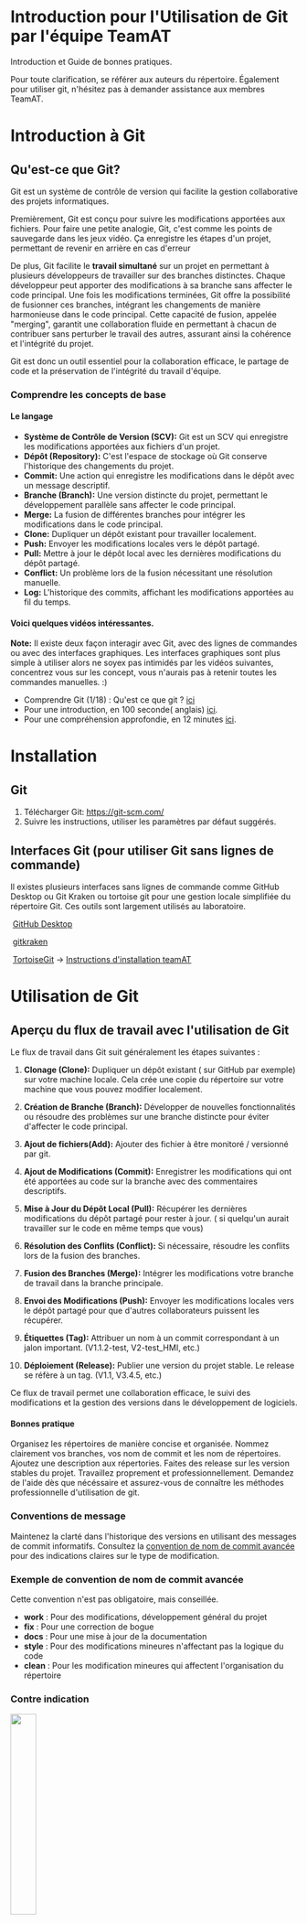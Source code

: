 # Introduction pour l'Utilisation de Git par l'équipe TeamAT
Introduction et Guide de bonnes pratiques. 

Pour toute clarification, se référer aux auteurs du répertoire. Également pour utiliser git, n'hésitez pas à demander assistance aux membres TeamAT.

# Introduction à Git

## Qu'est-ce que Git?

Git est un système de contrôle de version qui facilite la gestion collaborative des projets informatiques. 

Premièrement, Git est conçu pour suivre les modifications apportées aux fichiers. Pour faire une petite analogie, Git, c'est comme les points de sauvegarde dans les jeux vidéo. Ça enregistre les étapes d'un projet, permettant de revenir en arrière en cas d'erreur

De plus, Git facilite le **travail simultané** sur un projet en permettant à plusieurs développeurs de travailler sur des branches distinctes. Chaque développeur peut apporter des modifications à sa branche sans affecter le code principal. Une fois les modifications terminées, Git offre la possibilité de fusionner ces branches, intégrant les changements de manière harmonieuse dans le code principal. Cette capacité de fusion, appelée "merging", garantit une collaboration fluide en permettant à chacun de contribuer sans perturber le travail des autres, assurant ainsi la cohérence et l'intégrité du projet.

Git est donc un outil essentiel pour la collaboration efficace, le partage de code et la préservation de l'intégrité du travail d'équipe.

### Comprendre les concepts de base

#### Le langage

- **Système de Contrôle de Version (SCV):** Git est un SCV qui enregistre les modifications apportées aux fichiers d'un projet.
- **Dépôt (Repository):** C'est l'espace de stockage où Git conserve l'historique des changements du projet.
- **Commit:** Une action qui enregistre les modifications dans le dépôt avec un message descriptif.
- **Branche (Branch):** Une version distincte du projet, permettant le développement parallèle sans affecter le code principal.
- **Merge:** La fusion de différentes branches pour intégrer les modifications dans le code principal.
- **Clone:** Dupliquer un dépôt existant pour travailler localement.
- **Push:** Envoyer les modifications locales vers le dépôt partagé.
- **Pull:** Mettre à jour le dépôt local avec les dernières modifications du dépôt partagé.
- **Conflict:** Un problème lors de la fusion nécessitant une résolution manuelle.
- **Log:** L'historique des commits, affichant les modifications apportées au fil du temps.

#### Voici quelques vidéos intéressantes.

**Note:** Il existe deux façon interagir avec Git, avec des lignes de commandes ou avec des interfaces graphiques.  Les interfaces graphiques sont plus simple à utiliser alors ne soyex pas intimidés par les vidéos suivantes, concentrez vous sur les concept, vous n'aurais pas à retenir toutes les commandes manuelles. :)



- Comprendre Git (1/18) : Qu'est ce que git ? [ici](https://youtu.be/rP3T0Ee6pLU?si=xdtMBqLy2W-IfoA9)
- Pour une introduction, en 100 seconde( anglais) [ici](https://www.youtube.com/watch?v=hwP7WQkmECE).
- Pour une compréhension approfondie, en 12 minutes [ici](https://www.youtube.com/watch?v=HkdAHXoRtos).

# Installation

## Git

1. Télécharger Git: https://git-scm.com/
2. Suivre les instructions, utiliser les paramètres par défaut suggérés.

## Interfaces Git (pour utiliser Git sans lignes de commande)

Il existes plusieurs interfaces sans lignes de commande comme GitHub Desktop ou Git Kraken ou tortoise git pour une gestion locale simplifiée du répertoire Git. Ces outils sont largement utilisés au laboratoire. 

​	[GitHub Desktop](https://desktop.github.com/)

​	[gitkraken](https://www.gitkraken.com/)

​	[TortoiseGit](https://tortoisegit.org/)  -> [Instructions d'installation teamAT](https://github.com/team-ingreadaptulaval/TeamAT-introduction_git/blob/main/installer_tortoise.md)


# Utilisation de Git 

## Aperçu du flux de travail avec l'utilisation de Git

Le flux de travail dans Git suit généralement les étapes suivantes :

1. **Clonage (Clone):** Dupliquer un dépôt existant ( sur GitHub par exemple) sur votre machine locale. Cela crée une copie du répertoire sur votre machine que vous pouvez modifier localement.

2. **Création de Branche (Branch):** Développer de nouvelles fonctionnalités ou résoudre des problèmes sur une branche distincte pour éviter d'affecter le code principal.

3. **Ajout de fichiers(Add):** Ajouter des fichier à être monitoré / versionné par git.

4. **Ajout de Modifications (Commit):** Enregistrer les modifications qui ont été apportées au code sur la branche avec des commentaires descriptifs.

5. **Mise à Jour du Dépôt Local (Pull):** Récupérer les dernières modifications du dépôt partagé pour rester à jour. ( si quelqu'un aurait travailler sur le code en même temps que vous)

6. **Résolution des Conflits (Conflict):** Si nécessaire, résoudre les conflits lors de la fusion des branches.

7. **Fusion des Branches (Merge):** Intégrer les modifications votre branche de travail dans la branche principale.

8. **Envoi des Modifications (Push):** Envoyer les modifications locales vers le dépôt partagé pour que d'autres collaborateurs puissent les récupérer.

9. **Étiquettes (Tag):** Attribuer un nom à un commit correspondant à un jalon important. (V1.1.2-test, V2-test_HMI, etc.) 

10. **Déploiement (Release):**  Publier une version du projet stable. Le release se réfère à un tag. (V1.1, V3.4.5, etc.)

Ce flux de travail permet une collaboration efficace, le suivi des modifications et la gestion des versions dans le développement de logiciels.


#### Bonnes pratique

Organisez les répertoires de manière concise et organisée. Nommez clairement vos branches, vos nom de commit et les nom de répertoires. Ajoutez une description aux répertories. Faites des release sur les version stables du projet. Travaillez proprement et professionnellement. Demandez de l'aide dès que nécéssaire et assurez-vous de connaître les méthodes professionnelle d'utilisation de git.

### Conventions de message

Maintenez la clarté dans l'historique des versions en utilisant des messages de commit informatifs. Consultez la [convention de nom de commit avancée](https://cbea.ms/git-commit/) pour des indications claires sur le type de modification.

### Exemple de convention de nom de commit avancée
Cette convention n'est pas obligatoire, mais conseillée.
- **work** : Pour des modifications, développement général du projet
- **fix** : Pour une correction de bogue
- **docs** : Pour une mise à jour de la documentation
- **style** : Pour des modifications mineures n'affectant pas la logique du code
- **clean** : Pour les modification mineures qui affectent l'organisation du répertoire

### Contre indication
<img src="https://cbea.ms/content/images/size/w2000/2021/01/git_commit_2x.png" width=30%>

### Utilisation des Branches

#### Branche principale (Default ou Main)

La branche principale est la version par défaut la plus à jour de la dernière version déployée. Dans un monde idéale, on ne travaille pas directement dans la branche principale.

#### Branches de développement
Une nouvelle branche est ajoutée au projet pour ajouter des fonctionnalités au projet, lorsque les modifications sont complétés, cette branche est fusionnée à la branche principale ou devient celle par défaut.

#### Note sur les branches inutilisés
Fermez vos propres branches inutilisés et obsolètes en les supprimant. Par contre créez un tag pour conserver la version si jugé nécéssaire. La suppression de la branche conserve les commits, facilitant la récupération à partir du tag. Cette pratique maintient la clarté en éliminant les branches inutiles. Il peut arriver que le développement dans une branche diverge à des fins de tests. Par contre il faut éviter de les conserver pour rien.


<img src="images/gitflow.png" alt="Gitflow workflow" style="zoom:67%;" />

​		*source: https://buddy.works/blog/5-types-of-git-workflows*



### Tags (Ensembles des jalons du projet)

Utilisez des tags pour marquer des jalons importants du projet. Par exemple le nom d'une version stable (Ex: V2C, V3C-Commande, V2B-PreProduction)

### Releases (Version stables du projet, référence à un tag)

Associez les releases à des tags pour définir clairement les versions déployées (ex: V1A, V1B, V2B). Documentez les changements dans la description, tel que la liste des nouvelles fonctionnalités. Les release sont des versions du projets du projet qui sont stables, par exemple pour les PCB, il se trouve les fichiers de production prêt à commander sur JLCPCB pour une version donnée.



![img](/images/295970020-6538580e-4e94-4791-84b3-db5176036e20.png)



<img src="/images/302436697-8ab0a03f-31a2-4640-a71a-f1ee05e2e9ea.png" width='80%'>.

*Les releases sont des version de commits stables. En fonction du type de projet, ils incluent des les fichiers de production, les fichiers binaire, les exécutables, les STL, etc.*

<img src="https://github.com/team-ingreadaptulaval/TeamAT-introduction_git/assets/46634707/515af705-16bf-4e04-b235-2fb8a1ef5f43" width='50%'>

*Chaque release inclus une description des nouveautés de la version déployée.*

### Issues

Utilisez l'onglet "Issues" pour suivre les problèmes et les modifications nécessaires à apporter au projet. Cependant utilisez ClickUp pour la progression globale du projet.

## Noms de répertoire

### Préfixes

- TeamAt_H : Hardware 
- TeamAt_P : Platform
- TeamAt_L : Librairies
- TeamAt_B : Basic. codes de base
- AT- : Assistive Technologies (Suffixe simplifié)

### Suffixes

- -PCB : Fichiers de modélisation de PCB
- -FW : Micrologiciel embarqué (Firmware)
- -SW : Logiciel ordinateur
- -CAD : Fichiers de modélisation 3D

# Mise en pratique - Guide d'introduction à Tortoise

[Instructions d'installation teamAT](https://github.com/team-ingreadaptulaval/TeamAT-introduction_git/blob/main/installer_tortoise.md)

Voici un petit aide-mémoire / récapitulatif du flux de travail GIT dans une utilisation normale avec tortoise.

​                                                        <img src="images\image-20240205131023053.png" alt="image-20240205131023053" style="zoom:67%;" />                           

​          

### Clonage

Pour cloner un dépôt, nous avons de besoins de l'adresse de ce dépot. Voiçi comment cloner un dépot GitHub avec Tortoise Git

   1. Dans le dépôt GitHub, vous pouvez cliquer sur le bouton Code puis copier l’adresse inscrite.

      <img src="images\image-20240205110731875.png" alt="image-20240205110731875" style="zoom:50%;" />

      ​	

      2. Dans l’explorateur Windows, à l’endroit où vous désirez avoir le projet, faire un clic droit puis choisir Git clone… Un fenêtre TortoiseGit s'ouvrira.

         <img src="images\image-20240205111124103.png" alt="image-20240205111124103" style="zoom:67%;" />

         **Note:** Dans Windows 11, il est possible que vous deviez cliquer **"Show More Options"** ou tenir shit en cliquant pour voir tous les options.

         3. Entrez l’adresse que vous avez copié à l’étape 1 puis fait ok

            ![image-20240205112240934](images\image-20240205112240934.png)

            **Note :** La première fois que vous clonerez un dépôt GitHub, on vous demandera votre nom d’usager et mot de passe. C’est le même que pour accéder au site.

             

            **Bon à savoir :** Il n’y a aucun problème à avoir plusieurs clones du même projet dans différents emplacements sur votre ordinateur. Ces clones seront tous indépendants de la même façon que s’ils seraient sur des ordinateurs différents. 

         4. Si tout a fonctionné, vous aurez un message comme celui-ci

            ![image-20240205112621091](images\image-20240205112621091.png)

            5. Le projet sera donc maintenant sur votre ordinateur et sera accessible comme tout dossier normal, à la différence que les fichiers auront une petite icône vous indiquant leur statut GIT.

               <img src="images\image-20240205112704661.png" alt="image-20240205112704661" style="zoom:67%;" />

         Votre projet est maintenant cloné et prêt à être utilisé et modifié.

         **Note :** Pour un dépôt fraichement créé sur Github, le processus sera le même mais le dossier sera vide. Vous verrez comment ajouter des fichiers dans les prochaines étapes.

### Ajouter (add)

La fonction Add permet d’ajouter un fichier à un projet, plus précisément dans le transit. Ajouter un fichier au transit fait en sorte d’indiquer à git que le fichier fait partie du projet et que git doit maintenant suivre les modifications qui sont apportées à ce fichier. Un fichier ajouter n’est pas encore considérés comme étant sauvegarder localement, ni synchronisé ni sauvegarder à distance. 

1. Copier ou créer un fichier dans le dossier cloné.

​                               

À cette étape, le fichier est dans le dossier mais il sera ignoré par GIT.

2. Ajouter le fichier à Git avec un clic droit

 	<img src="images\image-20240205113135201.png" alt="image-20240205113135201" style="zoom:90%;" />

3. Faire ok (Le commit sera expliqué plus loin) 

   <img src="images\image-20240205113412293.png" alt="image-20240205113412293" style="zoom:67%;" />

 

###  Commit 

Premièrement, on peut savoir qu’un projet a été modifié et qu’il y a des modifications à sauvegarder en se basant sur l’icône du dossier du projet.

​                               ![image-20240205125827698](images\image-20240205125827698.png)

**Note :** Si vous faites la commande commit mais que le code n’a pas changé, git vous indiquera qu’il n’y a pas de changement et vous ne pourrai pas faire de commit.

1. Faire un clic droit sur le dossier puis choisir l’option commit…

   ![image-20240205125915877](images\image-20240205125915877.png)

 

2. Ajouter du détail sur les modifications apportées

   

 ![image-20240205125935836](images\image-20240205125935836.png)

3. Faire un clic sur commit, si tout a fonctionné vous aurez un message similaire.

 ![image-20240205130036198](images\image-20240205130036198.png)



 **Bonne utilisation du commit**

- Vous pouvez faire plusieurs modifications et commits avant de passer aux étapes suivantes. Il n’est pas nécessaire de faire un push (détaillé dans les étapes suivantes) après chaque commit. 

- C’est une bonne pratique de faire plusieurs commits pour avoir beaucoup de points de sauvegarde. 

- C’est une bonne pratique de faire des commits qui regroupent des fonctionnalités / portions de code. Par exemple si vous devez modifier la fonction d’affichage et la fonction de calcul de votre code, la meilleure pratique serait de modifier la fonction d’affichage, faire un commit avec un commentaire qui explique les modifications, puis de modifier la fonction de calcul et de faire un commit qui explique les modifications. De cette façon, si vous avez un bug d’affichage par la suite, vous pourrez facilement voir ce que vous avez modifié en lien avec l’affichage.



### Pull

La fonction Pull interroge le dépôt principal et importe toutes les modifications qui ont été faites pour synchroniser les dépôts. Si vous avez fait des modifications de votre un code et qu’entre-temps le dépôt principal a été modifié également, le pull combinera les codes avec un « merge ». 

1. Clic droit sur le dossier puis TortoiseGit>pull

​          ![image-20240205130352488](images\image-20240205130352488.png)                     

 

2. Pour l’instant simplement faire ok. Nous couvrirons les branches « branch » plus tard 

 <img src="images\image-20240205130413363.png" alt="image-20240205130413363" style="zoom:80%;" />

 

**Note :** Si le dépôt distant est vite (vous venez de créer le dépôt, aucun push de fait) vous aurez cette erreur 

 ![image-20240205130509044](images\image-20240205130509044.png)

**Note :**

Dans certain cas, Git ne sera pas en mesure de faire le merge automatiquement et vous indiquera des conflits que vous devrez résoudre. Si par exemple dans votre code vous avez modifier la variable « patate » pour l’appeler « poutine » mais qu’une autre personne a modifié la même variable « patate » pour l’appeler « friteSauce » alors git vous demandera de choisir la solution finale.

### Push

La command push va prendre notre dépôt local et pousser les modifications qui ont été sur le dépôt distant (ie GitHub). Une fois poussé le data est considéré comme étant sauvegardé à distance de manière sécuritaire, ce qui veut dire que même si vos données sont effacées sur votre ordinateur, vous serez en mesure de les récupérer. 

**Note :** Avant de faire un push, vous devez avoir fait un commit et un pull. 

1. TortoiseGit > push

​                               <img src="images\image-20240205130740575.png" alt="image-20240205130740575" style="zoom:67%;" />

 

2. Faire ok pour l’instant. Vous avez d’autres options qui pourront être utile plus tard mais nous ne nous soucierons pas de ces options pour l’instant.

 ![image-20240205130811300](images\image-20240205130811300.png)

3. Si tout a fonctionné vous aurez ce résultat

 ![image-20240205130902434](images\image-20240205130902434.png)

## Autres fonctionnalités de base  

### Diff 

Sert à visualiser la différence entre les fichiers actuels et le dernier commit

### Diff with previous version

Sert à visualiser les différences entre les fichier actuels et l’avant-dernier commit ou un autre commit que vous pourrez choisir.

### Show Log

Permet de voir et naviguer l’historique des modifications

![image-20240205131212435](images\image-20240205131212435.png)                                

Voici plusieurs options qui sont possible à partir du log

 ![image-20240205131231335](images\image-20240205131231335.png)

### Revert

Revert permet de retourne en arrière si vous avez fait une erreur. Si par exemple dans votre dernier code vous avez introduit un bug majeur et que vous désirez tout simplement effacer cette version et retourner à une version ultérieure, vous pouvez le faire avec Revert. Attention car la/les versions éliminées seront perdues.

 

### Fonctionnalités plus avancer à regarder plus tard

#### Utiliser les branches

https://www.atlassian.com/fr/git/tutorials/using-branches

#### Branch

https://www.atlassian.com/fr/git/tutorials/using-branches

https://git-scm.com/book/en/v2/Git-Branching-Basic-Branching-and-Merging

#### Checkout

https://www.atlassian.com/fr/git/tutorials/using-branches/git-checkout

#### Merge

https://www.atlassian.com/fr/git/tutorials/using-branches/git-merge

